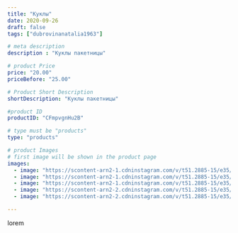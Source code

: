 ```yaml
---
title: "Куклы"
date: 2020-09-26
draft: false
tags: ["dubrovinanatalia1963"]

# meta description
description : "Куклы пакетницы"

# product Price
price: "20.00"
priceBefore: "25.00"

# Product Short Description
shortDescription: "Куклы пакетницы"

#product ID
productID: "CFmpvgnHu2B"

# type must be "products"
type: "products"

# product Images
# first image will be shown in the product page
images:
  - image: "https://scontent-arn2-1.cdninstagram.com/v/t51.2885-15/e35/120195600_146726597131761_6600262977486140243_n.jpg?_nc_ht=scontent-arn2-1.cdninstagram.com&_nc_cat=109&_nc_ohc=7bYaAh5Iq-4AX8txiv1&se=7&tp=1&oh=5897ca4d741a3372c7d5c49679db0726&oe=605D2605&ig_cache_key=MjQwNjc5NDYzMzE5ODQ3MzY1Mw%3D%3D.2"
  - image: "https://scontent-arn2-1.cdninstagram.com/v/t51.2885-15/e35/120259263_351303502890567_131451899324532297_n.jpg?_nc_ht=scontent-arn2-1.cdninstagram.com&_nc_cat=103&_nc_ohc=6iaLAgVaEmoAX_L0bKX&se=7&tp=1&oh=de8fa5a8100a5082b5c7699fa19cc21a&oe=605D6703&ig_cache_key=MjQwNjc5NDYzMzIwNjk1NjAwOQ%3D%3D.2"
  - image: "https://scontent-arn2-1.cdninstagram.com/v/t51.2885-15/e35/120096764_844765889620921_9093485076444496250_n.jpg?_nc_ht=scontent-arn2-1.cdninstagram.com&_nc_cat=101&_nc_ohc=pJDWzl28Ui0AX-tLLB_&se=7&tp=1&oh=eeb7e6eb983e2473da5d6b5e33198ab6&oe=605C7B8A&ig_cache_key=MjQwNjc5NDYzMzI0ODkwMzIxMA%3D%3D.2"
  - image: "https://scontent-arn2-2.cdninstagram.com/v/t51.2885-15/e35/120134955_1535648106637140_7218930784019188577_n.jpg?_nc_ht=scontent-arn2-2.cdninstagram.com&_nc_cat=100&_nc_ohc=PWmzOSUa2PgAX-zevky&se=7&tp=1&oh=2942e5423ee73eac7fee1a53ee5e9a99&oe=6059E9AE&ig_cache_key=MjQwNjc5NDYzMzI0MDQ5ODI1MQ%3D%3D.2"
  - image: "https://scontent-arn2-2.cdninstagram.com/v/t51.2885-15/e35/120137737_770935710359168_2318033372083965149_n.jpg?_nc_ht=scontent-arn2-2.cdninstagram.com&_nc_cat=108&_nc_ohc=F_NH-b_fd4kAX-r0tGV&se=7&tp=1&oh=d12d01ed5ff8f2f778d35384151d2ce9&oe=6059C9A7&ig_cache_key=MjQwNjc5NDYzMzIzMjE2OTk5NQ%3D%3D.2"

---
```

lorem
